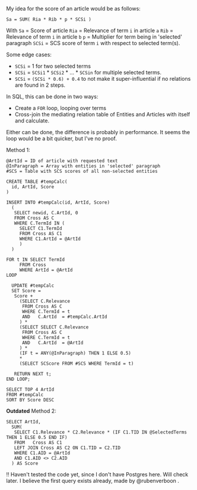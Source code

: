 My idea for the score of an article would be as follows:

``` 
Sa = SUM( Ria * Rib * p * SCSi ) 
```  
With `Sa` = Score of article
`Ria` = Relevance of term `i` in article `a`
`Rib` = Relevance of term `i` in article `b` 
`p` = Multiplier for term being in 'selected' paragraph
`SCSi` = SCS score of term `i` with respect to selected term(s).

Some edge cases:  
* `SCSi` = 1 for two selected terms
* `SCSi` = `SCSi1` * `SCSi2` * ... * `SCSin` for multiple selected terms.
* `SCSi` = `(SCSi * 0.6) + 0.4` to not make it super-influential if no relations are found in 2 steps.

In SQL, this can be done in two ways:
* Create a `FOR` loop, looping over terms
* Cross-join the mediating relation table of Entities and Articles with itself and calculate.

Either can be done, the difference is probably in performance. It seems the loop would be a bit quicker, but I've no proof.

Method 1:
```
@ArtId = ID of article with requested text
@InParagraph = Array with entities in 'selected' paragraph
#SCS = Table with SCS scores of all non-selected entities

CREATE TABLE #tempCalc(
  id, ArtId, Score
)

INSERT INTO #tempCalc(id, ArtId, Score)
  (
   SELECT newid, C.ArtId, 0
   FROM Cross AS C
   WHERE C.TermId IN (
     SELECT C1.TermId 
     FROM Cross AS C1
     WHERE C1.ArtId = @ArtId
     )
  ) 

FOR t IN SELECT TermId 
	 FROM Cross
	 WHERE ArtId = @ArtId
LOOP

  UPDATE #tempCalc
  SET Score = 
   Score + 
     (SELECT C.Relevance
      FROM Cross AS C
      WHERE C.TermId = t
      AND   C.ArtId  = #tempCalc.ArtId
     ) *
     (SELECT SELECT C.Relevance
      FROM Cross AS C
      WHERE C.TermId = t
      AND   C.ArtId  = @ArtId
     ) *
     (IF t = ANY(@InParagraph) THEN 1 ELSE 0.5)
     * 
     (SELECT SCScore FROM #SCS WHERE TermId = t)
   
   RETURN NEXT t;
END LOOP;

SELECT TOP 4 ArtId 
FROM #tempCalc
SORT BY Score DESC
```

**Outdated**
Method 2:  
```
SELECT ArtId, 
  SUM(
   SELECT C1.Relevance * C2.Relevance * (IF C1.TID IN @SelectedTerms THEN 1 ELSE 0.5 END IF)
   FROM   Cross AS C1
   LEFT JOIN Cross AS C2 ON C1.TID = C2.TID
   WHERE C1.AID = @ArtId
   AND C1.AID <> C2.AID
  ) AS Score
```


!! Haven't tested the code yet, since I don't have Postgres here. Will check later. I believe the first query exists already, made by @rubenverboon .
